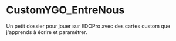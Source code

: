 # CustomYGO_EntreNous
 
Un petit dossier pour jouer sur EDOPro avec des cartes custom que j'apprends à écrire et paramétrer.